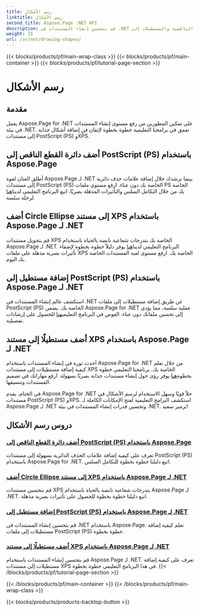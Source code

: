 ```yaml
---
title: رسم الأشكال
linktitle: رسم الأشكال
second_title: Aspose.Page .NET API
description: قم بتحسين إنشاء المستندات في .NET دون عناء! تعرف على البرامج التعليمية خطوة بخطوة حول إضافة الدوائر والأشكال الناقصية والمستطيلات إلى PostScript (PS) باستخدام Aspose.Page .NET.
weight: 31
url: /ar/net/drawing-shapes/
---
```


{{< blocks/products/pf/main-wrap-class >}}
{{< blocks/products/pf/main-container >}}
{{< blocks/products/pf/tutorial-page-section >}}

# رسم الأشكال

## مقدمة

يعمل Aspose.Page for .NET على تمكين المطورين من رفع مستوى إنشاء المستندات في بيئة .NET. تعمق في برامجنا التعليمية خطوة بخطوة لإتقان فن إضافة أشكال جذابة إلى مستندات PostScript (PS) وXPS.

## أضف دائرة القطع الناقص إلى PostScript (PS) باستخدام Aspose.Page
أطلق العنان لقوة Aspose.Page لـ .NET بينما نرشدك خلال إضافة علامات حذف دائرية إلى مستندات PostScript (PS) الخاصة بك دون عناء. ارفع مستوى ملفات PS الخاصة بك من خلال التكامل السلس والتأثيرات المذهلة بصريًا. اتبع البرنامج التعليمي لدينا[هنا](./add-circle-ellipse-to-postscript-ps/) لرحلة سلسة.

## أضف Circle Ellipse إلى مستند XPS باستخدام Aspose.Page لـ .NET
 قم بتحويل مستندات XPS الخاصة بك بتدرجات شعاعية نابضة بالحياة باستخدام Aspose.Page لـ .NET. البرنامج التعليمي لدينا[هنا](./add-circle-ellipse-to-xps-document/) يوفر دليلاً خطوة بخطوة لإضفاء تأثيرات بصرية مذهلة على ملفات XPS الخاصة بك. ارفع مستوى لعبة المستندات الخاصة بك اليوم.

## إضافة مستطيل إلى PostScript (PS) باستخدام Aspose.Page لـ .NET
 استكشف عالم إنشاء المستندات في .NET عن طريق إضافة مستطيلات إلى ملفات PostScript (PS) الخاصة بك. يضمن Aspose.Page for .NET عملية سلسة، مما يؤدي إلى تحسين ملفاتك دون عناء. الغوص في البرنامج التعليمي[هنا](./add-rectangle-to-postscript-ps/) للحصول على إرشادات تفصيلية.

## أضف مستطيلًا إلى مستند XPS باستخدام Aspose.Page لـ .NET
أحدث ثورة في إنشاء المستندات باستخدام Aspose.Page for .NET من خلال تعلم كيفية إضافة مستطيلات إلى مستندات XPS الخاصة بك. برنامجنا التعليمي خطوة بخطوة[هنا](./add-rectangle-to-xps-document/) يوفر رؤى حول إنشاء مستندات جذابة بصريًا بسهولة. ارفع مهاراتك في تصميم المستندات وتنسيقها.

في الختام، يقدم Aspose.Page for .NET حلاً قويًا وسهل الاستخدام لرسم الأشكال في مستندات PostScript (PS) وXPS. استكشف البرامج التعليمية لفتح الإمكانات الكاملة لـ Aspose.Page لـ .NET وتحسين قدرات إنشاء المستندات في بيئة .NET. ترميز سعيد!
## دروس رسم الأشكال
### [أضف دائرة القطع الناقص إلى PostScript (PS) باستخدام Aspose.Page](./add-circle-ellipse-to-postscript-ps/)
تعرف على كيفية إضافة علامات الحذف الدائرية بسهولة إلى مستندات PostScript (PS) باستخدام Aspose.Page for .NET. اتبع دليلنا خطوة بخطوة للتكامل السلس.
### [أضف Circle Ellipse إلى مستند XPS باستخدام Aspose.Page لـ .NET](./add-circle-ellipse-to-xps-document/)
قم بتحسين مستندات XPS بتدرجات شعاعية نابضة بالحياة باستخدام Aspose.Page لـ .NET. اتبع دليلنا خطوة بخطوة للحصول على تأثيرات بصرية مذهلة.
### [إضافة مستطيل إلى PostScript (PS) باستخدام Aspose.Page لـ .NET](./add-rectangle-to-postscript-ps/)
قم بتحسين إنشاء المستندات في .NET باستخدام Aspose.Page. تعلم كيفية إضافة مستطيلات إلى ملفات PostScript (PS) خطوة بخطوة.
### [أضف مستطيلًا إلى مستند XPS باستخدام Aspose.Page لـ .NET](./add-rectangle-to-xps-document/)
قم بتحسين إنشاء المستندات باستخدام Aspose.Page لـ .NET. تعرف على كيفية إضافة مستطيلات إلى مستندات XPS في هذا البرنامج التعليمي خطوة بخطوة.
{{< /blocks/products/pf/tutorial-page-section >}}

{{< /blocks/products/pf/main-container >}}
{{< /blocks/products/pf/main-wrap-class >}}

{{< blocks/products/products-backtop-button >}}
